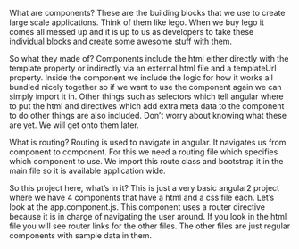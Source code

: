 What are components?
These are the building blocks that we use to create large scale applications. Think of them like lego. When we buy lego it comes all messed up and it is up to us as developers to take these individual blocks and create some awesome stuff with them.

So what they made of?
Components include the html either directly with the template property or indirectly via an external html file and a templateUrl property. Inside the component we include the logic for how it works all bundled nicely together so if we want to use the component again we can simply import it in. Other things such as selectors which tell angular where to put the html and directives which add extra meta data to the component to do other things are also included. Don’t worry about knowing what these are yet. We will get onto them later. 

What is routing?
Routing is used to navigate in angular. It navigates us from component to component. For this we need a routing file which specifies which component to use. We import this route class and bootstrap it in the main file so it is available application wide.

So this project here, what’s in it?
This is just a very basic angular2 project where we have 4 components that have a html and a css file each. Let’s look at the app.component.js. This component uses a router directive because it is in charge of navigating the user around. If you look in the html file you will see router links for the other files. The other files are just regular components with sample data in them.
